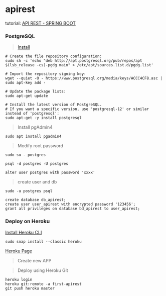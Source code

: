 # apirest
tutorial: [API REST - SPRING BOOT](https://www.youtube.com/playlist?list=PL8iIphQOyG-D2FP9wkg12AavzmVRWEcnJ)


### PostgreSQL
> [Install](https://www.postgresql.org/download/linux/ubuntu/)

```
# Create the file repository configuration:
sudo sh -c 'echo "deb http://apt.postgresql.org/pub/repos/apt $(lsb_release -cs)-pgdg main" > /etc/apt/sources.list.d/pgdg.list'

# Import the repository signing key:
wget --quiet -O - https://www.postgresql.org/media/keys/ACCC4CF8.asc | sudo apt-key add -

# Update the package lists:
sudo apt-get update

# Install the latest version of PostgreSQL.
# If you want a specific version, use 'postgresql-12' or similar instead of 'postgresql':
sudo apt-get -y install postgresql
```
> Install pgAdmin4

```
sudo apt install pgadmin4
```

> Modify root password

```
sudo su - postgres

psql -d postgres -U postgres

alter user postgres with password 'xxxx'
```

> create user and db

```
sudo -u postgres psql

create database db_apirest;
create user user_apirest with encrypted password '123456';
grant all privileges on database bd_apirest to user_apirest;
```

### Deploy on Heroku


[Install Heroku CLI](https://devcenter.heroku.com/articles/heroku-cli)
```
sudo snap install --classic heroku
```

[Heroku Page](https://dashboard.heroku.com/apps)

> Create new APP

> Deploy using Heroku Git

```
heroku login
heroku git:remote -a first-apirest
git push heroku master
```
